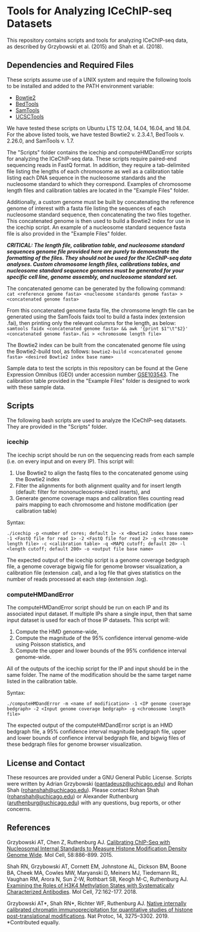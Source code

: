 # Tools for Analyzing ICeChIP-seq Datasets
This repository contains scripts and tools for analyzing ICeChIP-seq data, as described by Grzybowski et al. (2015) and Shah et al. (2018).

## Dependencies and Required Files
These scripts assume use of a UNIX system and require the following tools to be installed and added to the PATH environment variable:

* [Bowtie2](http://bowtie-bio.sourceforge.net/bowtie2/index.shtml)
* [BedTools](https://bedtools.readthedocs.io/en/latest/)
* [SamTools](http://www.htslib.org/)
* [UCSCTools](http://hgdownload.soe.ucsc.edu/admin/exe/)

We have tested these scripts on Ubuntu LTS 12.04, 14.04, 16.04, and 18.04. For the above listed tools, we have tested Bowtie2 v. 2.3.4.1, BedTools v. 2.26.0, and SamTools v. 1.7.

The "Scripts" folder contains the icechip and computeHMDandError scripts for analyzing the ICeChIP-seq data. These scripts require paired-end sequencing reads in FastQ format. In addition, they require a tab-delimited file listing the lengths of each chromosome as well as a calibration table listing each DNA sequence in the nucleosome standards and the nucleosome standard to which they correspond. Examples of chromosome length files and calibration tables are located in the "Example Files" folder.

Additionally, a custom genome must be built by concatenating the reference genome of interest with a fasta file listing the sequences of each nucleosome standard sequence, then concatenating the two files together. This concatenated genome is then used to build a Bowtie2 index for use in the icechip script. An example of a nucleosome standard sequence fasta file is also provided in the "Example Files" folder.

***CRITICAL: The length file, calibration table, and nucleosome standard sequences genome file provided here are purely to demonstrate the formatting of the files. They should not be used for the ICeChIP-seq data analyses. Custom chromosome length files, calibrations tables, and nucleosome standard sequence genomes must be generated for your specific cell line, genome assembly, and nucleosome standard set.***

The concatenated genome can be generated by the following command:
`cat <reference genome fasta> <nucleosome standards genome fasta> > <concatenated genome fasta>`

From this concatenated genome fasta file, the chromsome length file can be generated using the SamTools faidx tool to build a fasta index (extension .fai), then printing only the relevant columns for the length, as below:
`samtools faidx <concatenated genome fasta> && awk '{print $1"\t"$2}' <concatenated genome fasta>.fai > <chromosome length file>`

The Bowtie2 index can be built from the concatenated genome file using the Bowtie2-build tool, as follows:
`bowtie2-build <concatenated genome fasta> <desired Bowtie2 index base name>`

Sample data to test the scripts in this repository can be found at the Gene Expression Omnibus (GEO) under accession number [GSE103543](https://www.ncbi.nlm.nih.gov/geo/query/acc.cgi?acc=GSE103543). The calibration table provided in the "Example Files" folder is designed to work with these sample data.

## Scripts
The following bash scripts are used to analyze the ICeChIP-seq datasets. They are provided in the "Scripts" folder.

### icechip
The icechip script should be run on the sequencing reads from each sample (i.e. on every input and on every IP). This script will:

1. Use Bowtie2 to align the fastq files to the concatenated genome using the Bowtie2 index
2. Filter the alignments for both alignment quality and for insert length (default: filter for mononucleosome-sized inserts), and
3. Generate genome coverage maps and calibration files counting read pairs mapping to each chromosome and histone modification (per calibration table)

Syntax:

`./icechip -p <number of cores; default 1> -x <Bowtie2 index base name> -1 <FastQ file for read 1> -2 <FastQ file for read 2> -g <chromosome length file> -c <calibration table> -q <MAPQ cutoff; default 20> -l <length cutoff; default 200> -o <output file base name>`

The expected output of the icechip script is a genome coverage bedgraph file, a genome coverage bigwig file for genome browser visualization, a calibration file (extension .cal), and a log file that gives statistics on the number of reads processed at each step (extension .log).

### computeHMDandError
The computeHMDandError script should be run on each IP and its associated input dataset. If multiple IPs share a single input, then that same input dataset is used for each of those IP datasets. This script will:

1. Compute the HMD genome-wide, 
2. Compute the magnitude of the 95% confidence interval genome-wide using Poisson statistics, and
3. Compute the upper and lower bounds of the 95% confidence interval genome-wide.

All of the outputs of the icechip script for the IP and input should be in the same folder. The name of the modification should be the same target name listed in the calibration table.

Syntax:

`./computeHMDandError -m <name of modification> -1 <IP genome coverage bedgraph> -2 <Input genome coverage bedgraph> -g <chromosome length file>`

The expected output of the computeHMDandError script is an HMD bedgraph file, a 95% confidence interval magnitude bedgraph file, upper and lower bounds of confience interval bedgraph file, and bigwig files of these bedgraph files for genome browser visualization.

## License and Contact
These resources are provided under a GNU General Public License. Scripts were written by Adrian Grzybowski (pantadeusz@uchicago.edu) and Rohan Shah (rohanshah@uchicago.edu). Please contact Rohan Shah (rohanshah@uchicago.edu) or Alexander Ruthenburg (aruthenburg@uchicago.edu) with any questions, bug reports, or other concerns.

## References
Grzybowski AT, Chen Z, Ruthenburg AJ. [Calibrating ChIP-Seq with Nucleosomal Internal Standards to Measure Histone Modification Density Genome Wide](https://www.cell.com/molecular-cell/fulltext/S1097-2765(15)00304-4). Mol Cell, 58:886-899. 2015.

Shah RN, Grzybowski AT, Cornett EM, Johnstone AL, Dickson BM, Boone BA, Cheek MA, Cowles MW, Maryanski D, Meiners MJ, Tiedemann RL, Vaughan RM, Arora N, Sun Z-W, Rothbart SB, Keogh M-C, Ruthenburg AJ. [Examining the Roles of H3K4 Methylation States with Systematically Characterized Antibodies](https://www.cell.com/molecular-cell/fulltext/S1097-2765(18)30675-0). Mol Cell, 72:162-177. 2018.

Grzybowski AT\*, Shah RN\*, Richter WF, Ruthenburg AJ. [Native internally calibrated chromatin immunoprecipitation for quantitative studies of histone post-translational modifications](https://www.nature.com/articles/s41596-019-0218-7). Nat Protoc, 14, 3275–3302. 2019. \*Contributed equally.
